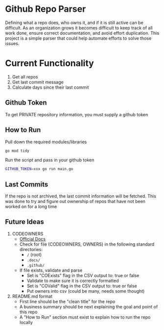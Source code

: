 # Github Repo Parser

Defining what a repo does, who owns it, and if it is still active can be difficult.  As an organization grows
it becomes difficult to keep track of all work done, ensure correct documentation, and avoid effort duplication.
This project is a simple parser that could help automate efforts to solve those issues.

# Current Functionality

1. Get all repos
2. Get last commit message
3. Calculate days since their last commit

## Github Token
To get PRIVATE repository information, you must supply a github token

## How to Run

Pull down the required modules/libraries
```sh
go mod tidy
```

Run the script and pass in your github token
```sh
GITHUB_TOKEN=xxx go run main.go
```

## Last Commits
If the repo is not archived, the last commit information will be fetched.  This was done to try and figure out
ownership of repos that have not been worked on for a long time

## Future Ideas

1. CODEOWNERS
    - [Official Docs](https://docs.github.com/en/repositories/managing-your-repositorys-settings-and-features/customizing-your-repository/about-code-owners)
    - Check for file (CODEOWNERS, OWNERS) in the following standard directories:
        + `/` (root)
        + `.docs/`
        + `.github/`
    - If file exists, validate and parse
        + Set is "COExists" flag in the CSV output to: true or false
        + Validate to make sure it is correctly formatted
        + Set is "COValid" flag in the CSV output to: true or false
        + Put owners into csv (could be many, needs some thought)
2. README.md format
   - First line should be the "clean title" for the repo
   - A business summary should be next explaining the goal and point of this repo
   - A "How to Run" section must exist to explain how to run the repo locally
